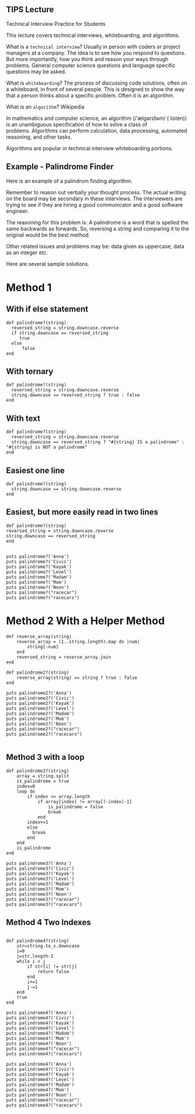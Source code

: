 ## TIPS Lecture

Technical Interview Practice for Students

This lecture covers technical interviews, whiteboarding, and algorithms.

What is a `technical interview`?
Usually in person with coders or project managers at a company. The idea is to see how you respond to questions. But more importantly, how you think and reason your ways through problems. General computer science questions and language specific questions may be asked.

What is `whiteboarding`?
The process of discussing code solutions, often on a whiteboard, in front of several people. This is designed to show the way that a person thinks about a specific problem. Often it is an algorithm.

What is an `algorithm`?
Wikipedia

In mathematics and computer science, an algorithm (/ˈælɡərɪðəm/ ( listen)) is an unambiguous specification of how to solve a class of problems. Algorithms can perform calculation, data processing, automated reasoning, and other tasks.

Algorithms are popular in technical interview whiteboarding portions.

## Example - Palindrome Finder

Here is an example of a palindrom finding algorithm.

Remember to reason out verbally your thought process. The actual writing on the board may be secondary in these interviews. The interviewers are trying to see if they are hiring a good communicator and a good software engineer.

The reasoning for this problem is: A palindrome is a word that is spelled the same backwards as forwards. So, reversing a string and comparing it to the original would be the best method.

Other related issues and problems may be: data given as uppercase, data as an integer etc.

Here are several sample solutions.

# Method 1

## With if else statement

```
def palindrome?(string)
  reversed_string = string.downcase.reverse
  if string.downcase == reversed_string
	 true
  else
	  false
end
```

## With ternary

```
def palindrome?(string)
  reversed_string = string.downcase.reverse
  string.downcase == reversed_string ? true : false
end
```

## With text

```
def palindrome?(string)
  reversed_string = string.downcase.reverse
  string.downcase == reversed_string ? "#{string} IS a palindrome" : "#{string} is NOT a palindrome"
end
```

## Easiest one line

```
def palindrome?(string)
  string.downcase == string.downcase.reverse
end

```

## Easiest, but more easily read in two lines

```
def palindrome?(string)
reversed_string = string.downcase.reverse
string.downcase == reversed_string
end

```

```

puts palindrome?('Anna')
puts palindrome?('Civic')
puts palindrome?('Kayak')
puts palindrome?('Level')
puts palindrome?('Madam')
puts palindrome?('Mom')
puts palindrome?('Noon')
puts palindrome?("racecar")
puts palindrome?("racecars")

```

# Method 2 With a Helper Method

```
def reverse_array(string)
    reverse_array = (1..string.length).map do |num|
        string[-num]
    end
    reversed_string = reverse_array.join
end
```

```
def palindrome2?(string)
    reverse_array(string) == string ? true : false
end
```

```
puts palindrome2?('Anna')
puts palindrome2?('Civic')
puts palindrome2?('Kayak')
puts palindrome2?('Level')
puts palindrome2?('Madam')
puts palindrome2?('Mom')
puts palindrome2?('Noon')
puts palindrome2?("racecar")
puts palindrome2?("racecars")
```

```

```

## Method 3 with a loop

```
def palindrome3?(string)
    array = string.split
    is_palindrome = true
    index=0
    loop do
        if index <= array.length
            if array[index] != array[(-index)-1]
                is_palindrome = false
                break
            end
        index+=1
        else
          break
        end
    end
    is_palindrome
end
```

```
puts palindrome3?('Anna')
puts palindrome3?('Civic')
puts palindrome3?('Kayak')
puts palindrome3?('Level')
puts palindrome3?('Madam')
puts palindrome3?('Mom')
puts palindrome3?('Noon')
puts palindrome3?("racecar")
puts palindrome3?("racecars")
```

## Method 4 Two Indexes

```

def palindrome4?(string)
    str=string.to_s.downcase
    i=0
    j=str.length-1
    while i < j
        if str[i] != str[j]
            return false
        end
        i+=1
        j-=1
    end
    true
end

puts palindrome4?('Anna')
puts palindrome4?('Civic')
puts palindrome4?('Kayak')
puts palindrome4?('Level')
puts palindrome4?('Madam')
puts palindrome4?('Mom')
puts palindrome4?('Noon')
puts palindrome4?("racecar")
puts palindrome4?("racecars")
```

```
puts palindrome4?('Anna')
puts palindrome4?('Civic')
puts palindrome4?('Kayak')
puts palindrome4?('Level')
puts palindrome4?('Madam')
puts palindrome4?('Mom')
puts palindrome4?('Noon')
puts palindrome4?("racecar")
puts palindrome4?("racecars")
```
